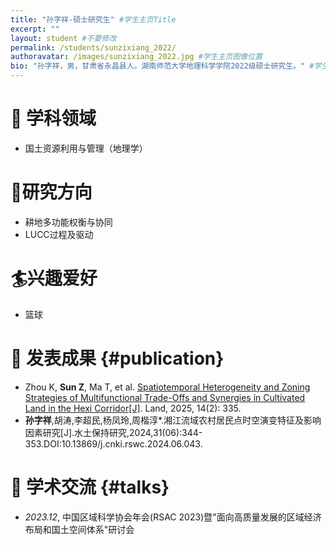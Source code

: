 ```yaml
---
title: "孙字祥-硕士研究生" #学生主页Title
excerpt: ""
layout: student #不要修改
permalink: /students/sunzixiang_2022/
authoravatar: /images/sunzixiang_2022.jpg #学生主页图像位置
bio: "孙字祥，男，甘肃省永昌县人。湖南师范大学地理科学学院2022级硕士研究生。" #学生主页简介
---
```



# 📘 学科领域 
- 国土资源利用与管理（地理学）

# 🚩研究方向  
- 耕地多功能权衡与协同 
- LUCC过程及驱动

# 🏄兴趣爱好
- 篮球

# 📝 发表成果 {#publication} 
- Zhou K, **Sun Z**, Ma T, et al. [Spatiotemporal Heterogeneity and Zoning Strategies of Multifunctional Trade-Offs and Synergies in Cultivated Land in the Hexi Corridor[J]](https://www.mdpi.com/2073-445X/14/2/335). Land, 2025, 14(2): 335.
- **孙字祥**,胡涛,李超民,杨凤玲,周楷淳*.湘江流域农村居民点时空演变特征及影响因素研究[J].水土保持研究,2024,31(06):344-353.DOI:10.13869/j.cnki.rswc.2024.06.043.


# 💬 学术交流 {#talks} 
- *2023.12*, 中国区域科学协会年会(RSAC 2023)暨"面向高质量发展的区域经济布局和国土空间体系"研讨会







